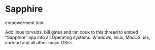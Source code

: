 # Sapphire
empowerment tool. 


Add linus torvalds, bill gates and tim cook to this thread to embed "Sapphire" app into all Operating systems. Windows, linux, MacOS, ios, andriod and all other major OSes. 
